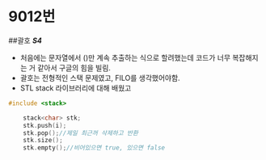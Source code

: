 # 9012번
##괄호
***S4***
- 처음에는 문자열에서 ()만 계속 추출하는 식으로 할려했는데 코드가 너무 복잡해지는 거 같아서 구글의 힘을 빌림.
- 괄호는 전형적인 스택 문제였고, FILO를 생각했어야함.
- STL stack 라이브러리에 대해 배웠고
~~~cpp
#include <stack>

    stack<char> stk;
    stk.push(i);
    stk.pop();//제일 최근꺼 삭제하고 반환
    stk.size();
    stk.empty();//비어있으면 true, 있으면 false
~~~